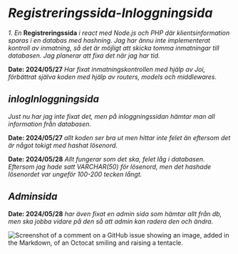 ﻿# _Registreringssida-Inloggningsida_
_1. En_ __Registreringssida__ _i react med Node.js och PHP där klientsinformation sparas i en databas med hashning._
_Jag har ännu inte implementerat kontroll av inmatning, så det är möjligt att skicka tomma inmatningar till databasen. Jag planerar att fixa det när jag har tid._

__Date: 2024/05/27__ _Har fixat inmatningskontrollen med hjälp av Joi, förbättrat själva koden med hjälp av routers, models och middlewares._

## _inlogInloggningsida_
_Just nu har jag inte fixat det, men på inloggningssidan hämtar man all information från databasen._

__Date: 2024/05/27__ _allt koden ser bra ut men hittar inte felet än eftersom det är något tokigt med hashat lösenord._

__Date: 2024/05/28__ _Allt fungerar som det ska, felet låg i databasen. Eftersom jag hade satt VARCHAR(50) för lösenord, men det hashade lösenordet var ungeför 100-200 tecken långt._
## _Adminsida_
__Date: 2024/05/28__ _har även fixat en admin sida som hämtar allt från db, men ska jobba vidare på den så att admin kan radera den och ändra._

![Screenshot of a comment on a GitHub issue showing an image, added in the Markdown, of an Octocat smiling and raising a tentacle.](https://myoctocat.com/assets/images/base-octocat.svg)
